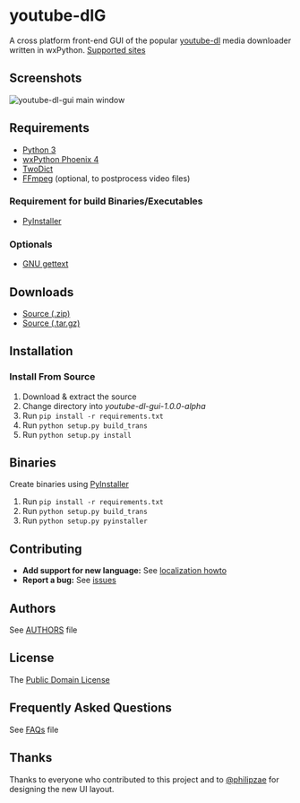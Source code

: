 # youtube-dlG
A cross platform front-end GUI of the popular [youtube-dl](https://rg3.github.io/youtube-dl/) media downloader written in wxPython. [Supported sites](https://rg3.github.io/youtube-dl/supportedsites.html)

## Screenshots
![youtube-dl-gui main window](https://raw.githubusercontent.com/MrS0m30n3/youtube-dl-gui/gh-pages/images/ydlg_ui.gif)

## Requirements
* [Python 3](https://www.python.org/downloads)
* [wxPython Phoenix 4](https://wxpython.org/download.php)
* [TwoDict](https://pypi.python.org/pypi/twodict)
* [FFmpeg](https://ffmpeg.org/download.html) (optional, to postprocess video files)

### Requirement for build Binaries/Executables
* [PyInstaller](https://www.pyinstaller.org/)

### Optionals
* [GNU gettext](https://www.gnu.org/software/gettext/)

## Downloads
* [Source (.zip)](https://github.com/oleksis/youtube-dl-gui/archive/v1.0.0-alpha.zip)
* [Source (.tar.gz)](https://github.com/oleksis/youtube-dl-gui/archive/v1.0.0-alpha.tar.gz)

## Installation

### Install From Source
1. Download & extract the source
2. Change directory into *youtube-dl-gui-1.0.0-alpha*
3. Run `pip install -r requirements.txt`
4. Run `python setup.py build_trans`
5. Run `python setup.py install`

## Binaries
Create binaries using [PyInstaller](https://www.pyinstaller.org/)
1. Run `pip install -r requirements.txt`
2. Run `python setup.py build_trans`
3. Run `python setup.py pyinstaller`

## Contributing
* **Add support for new language:** See [localization howto](docs/localization_howto.md)
* **Report a bug:** See [issues](https://github.com/oleksis/youtube-dl-gui/issues)

## Authors
See [AUTHORS](AUTHORS) file

## License
The [Public Domain License](LICENSE)

## Frequently Asked Questions
See [FAQs](docs/faqs.md) file

## Thanks
Thanks to everyone who contributed to this project and to [@philipzae](https://github.com/philipzae) for designing the new UI layout.
